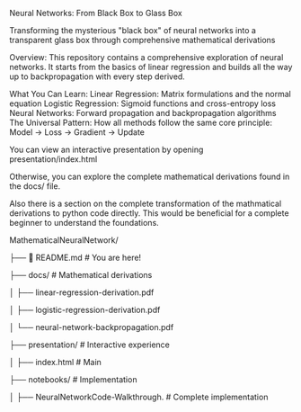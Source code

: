 Neural Networks: From Black Box to Glass Box

Transforming the mysterious "black box" of neural networks into a transparent glass box through comprehensive mathematical derivations



Overview: This repository contains a comprehensive exploration of neural networks. It starts from the basics of linear regression and builds all the way up to backpropagation with every step derived.


What You Can Learn: Linear Regression: Matrix formulations and the normal equation
Logistic Regression: Sigmoid functions and cross-entropy loss
Neural Networks: Forward propagation and backpropagation algorithms
The Universal Pattern: How all methods follow the same core principle: Model -> Loss -> Gradient -> Update

You can view an interactive presentation by opening presentation/index.html 


Otherwise, you can explore the complete mathematical derivations found in the docs/ file.

Also there is a section on the complete transformation of the mathmatical derivations to python code directly. This would be beneficial for a complete beginner to understand the foundations.


MathematicalNeuralNetwork/ 

├── 📄 README.md                          # You are here!

├──  docs/                               # Mathematical derivations

│       ├──  linear-regression-derivation.pdf

│       ├──  logistic-regression-derivation.pdf

│       └──  neural-network-backpropagation.pdf


├──  presentation/                         # Interactive experience

│     ├──  index.html                       # Main    

├──  notebooks/                            # Implementation

│    ├──  NeuralNetworkCode-Walkthrough.      # Complete implementation


